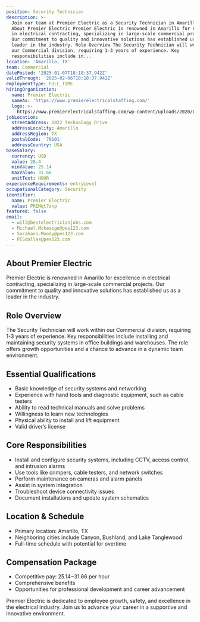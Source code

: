 ```yaml
---
position: Security Technician
description: >-
  Join our team at Premier Electric as a Security Technician in Amarillo, TX.
  About Premier Electric Premier Electric is renowned in Amarillo for excellence
  in electrical contracting, specializing in large-scale commercial projects.
  Our commitment to quality and innovative solutions has established us as a
  leader in the industry. Role Overview The Security Technician will work within
  our Commercial division, requiring 1-3 years of experience. Key
  responsibilities include in...
location: 'Amarillo, TX'
team: Commercial
datePosted: '2025-01-07T18:18:37.942Z'
validThrough: '2025-02-06T18:18:37.942Z'
employmentType: FULL_TIME
hiringOrganization:
  name: Premier Electric
  sameAs: 'https://www.premierelectricalstaffing.com/'
  logo: >-
    https://www.premierelectricalstaffing.com/wp-content/uploads/2020/05/Premier-Electrical-Staffing-logo.png
jobLocation:
  streetAddress: 1822 Technology Drive
  addressLocality: Amarillo
  addressRegion: TX
  postalCode: '79101'
  addressCountry: USA
baseSalary:
  currency: USD
  value: 28.4
  minValue: 25.14
  maxValue: 31.66
  unitText: HOUR
experienceRequirements: entryLevel
occupationalCategory: Security
identifier:
  name: Premier Electric
  value: PREMqt7anp
featured: false
email:
  - will@bestelectricianjobs.com
  - Michael.Mckeaige@pes123.com
  - Sarahann.Moody@pes123.com
  - PESdallas@pes123.com
---
```




## About Premier Electric
Premier Electric is renowned in Amarillo for excellence in electrical contracting, specializing in large-scale commercial projects. Our commitment to quality and innovative solutions has established us as a leader in the industry.

## Role Overview
The Security Technician will work within our Commercial division, requiring 1-3 years of experience. Key responsibilities include installing and maintaining security systems in office buildings and warehouses. The role offers growth opportunities and a chance to advance in a dynamic team environment.

## Essential Qualifications
- Basic knowledge of security systems and networking
- Experience with hand tools and diagnostic equipment, such as cable testers
- Ability to read technical manuals and solve problems
- Willingness to learn new technologies
- Physical ability to install and lift equipment
- Valid driver’s license

## Core Responsibilities
- Install and configure security systems, including CCTV, access control, and intrusion alarms
- Use tools like crimpers, cable testers, and network switches
- Perform maintenance on cameras and alarm panels
- Assist in system integration
- Troubleshoot device connectivity issues
- Document installations and update system schematics

## Location & Schedule
- Primary location: Amarillo, TX
- Neighboring cities include Canyon, Bushland, and Lake Tanglewood
- Full-time schedule with potential for overtime

## Compensation Package
- Competitive pay: $25.14-$31.66 per hour
- Comprehensive benefits
- Opportunities for professional development and career advancement

Premier Electric is dedicated to employee growth, safety, and excellence in the electrical industry. Join us to advance your career in a supportive and innovative environment.